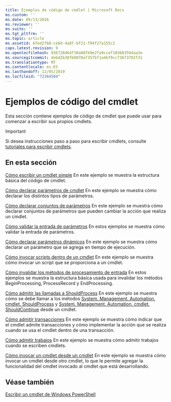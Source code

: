```yaml
---
title: Ejemplos de código de cmdlet | Microsoft Docs
ms.custom: ''
ms.date: 09/13/2016
ms.reviewer: ''
ms.suite: ''
ms.tgt_pltfrm: ''
ms.topic: article
ms.assetid: 6fed2f68-ce6d-4a8f-bf21-f94f27a155c2
caps.latest.revision: 9
ms.openlocfilehash: 936728d64f30a08fb9e2fa9ccef103683594aa3e
ms.sourcegitcommit: debd2b38fb8070a7357bf1a4bf9cc736f3702f31
ms.translationtype: MT
ms.contentlocale: es-ES
ms.lasthandoff: 12/05/2019
ms.locfileid: "72364504"
---
```

# <a name="examples-of-cmdlet-code"></a>Ejemplos de código del cmdlet

Esta sección contiene ejemplos de código de cmdlet que puede usar para comenzar a escribir sus propios cmdlets.

> [!IMPORTANT]
> Si desea instrucciones paso a paso para escribir cmdlets, consulte [tutoriales para escribir cmdlets](./tutorials-for-writing-cmdlets.md).

## <a name="in-this-section"></a>En esta sección

[Cómo escribir un cmdlet simple](./how-to-write-a-simple-cmdlet.md) En este ejemplo se muestra la estructura básica del código de cmdlet.

[Cómo declarar parámetros de cmdlet](./how-to-declare-cmdlet-parameters.md) En este ejemplo se muestra cómo declarar los distintos tipos de parámetros.

[Cómo declarar conjuntos de parámetros](./how-to-declare-parameter-sets.md) En este ejemplo se muestra cómo declarar conjuntos de parámetros que pueden cambiar la acción que realiza un cmdlet.

[Cómo validar la entrada de parámetros](./how-to-validate-parameter-input.md) En estos ejemplos se muestra cómo validar la entrada de parámetros.

[Cómo declarar parámetros dinámicos](./how-to-declare-dynamic-parameters.md) En este ejemplo se muestra cómo declarar un parámetro que se agrega en tiempo de ejecución.

[Cómo invocar scripts dentro de un cmdlet](./how-to-invoke-scripts-within-a-cmdlet.md) En este ejemplo se muestra cómo invocar un script que se proporciona a un cmdlet.

[Cómo invalidar los métodos de procesamiento de entrada](./how-to-override-input-processing-methods.md) En estos ejemplos se muestra la estructura básica usada para invalidar los métodos BeginProcessing, ProcessRecord y EndProcessing.

[Cómo admitir las llamadas a ShouldProcess](./how-to-request-confirmations.md) En este ejemplo se muestra cómo se debe llamar a los métodos [System. Management. Automation. cmdlet. ShouldProcess](/dotnet/api/System.Management.Automation.Cmdlet.ShouldProcess) y [System. Management. Automation. cmdlet. ShouldContinue](/dotnet/api/System.Management.Automation.Cmdlet.ShouldContinue) desde un cmdlet.

[Cómo admitir transacciones](./how-to-support-transactions.md) En este ejemplo se muestra cómo indicar que el cmdlet admite transacciones y cómo implementar la acción que se realiza cuando se usa el cmdlet dentro de una transacción.

[Cómo admitir trabajos](./how-to-support-jobs.md) En este ejemplo se muestra cómo admitir trabajos cuando se escriben cmdlets.

[Cómo invocar un cmdlet desde un cmdlet](./how-to-invoke-a-cmdlet-from-within-a-cmdlet.md) En este ejemplo se muestra cómo invocar un cmdlet desde otro cmdlet, lo que le permite agregar la funcionalidad del cmdlet invocado al cmdlet que está desarrollando.

## <a name="see-also"></a>Véase también

[Escribir un cmdlet de Windows PowerShell](./writing-a-windows-powershell-cmdlet.md)
